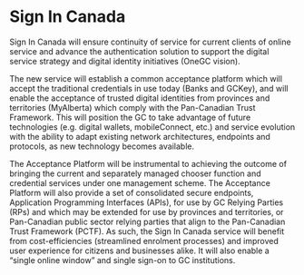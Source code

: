 # Sign In Canada

Sign In Canada will ensure continuity of service for current clients of online service and advance the authentication solution to support the digital service strategy and digital identity initiatives (OneGC vision).

The new service will establish a common acceptance platform which will accept the traditional credentials in use today (Banks and GCKey), and will enable the acceptance of trusted digital identities from provinces and territories (MyAlberta) which comply with the Pan-Canadian Trust Framework. This will position the GC to take advantage of future technologies (e.g. digital wallets, mobileConnect, etc.) and service evolution with the ability to adapt existing network architectures, endpoints and protocols, as new technology becomes available.

The Acceptance Platform will be instrumental to achieving the outcome of bringing the current and separately managed chooser function and credential services under one management scheme. The Acceptance Platform will also provide a set of consolidated secure endpoints, Application Programming Interfaces (APIs), for use by GC Relying Parties (RPs) and which may be extended for use by provinces and territories, or Pan-Canadian public sector relying parties that align to the Pan-Canadian Trust Framework (PCTF). As such, the Sign In Canada service will benefit from cost-efficiencies (streamlined enrolment processes) and improved user experience for citizens and businesses alike. It will also enable a “single online window” and single sign-on to GC institutions.
